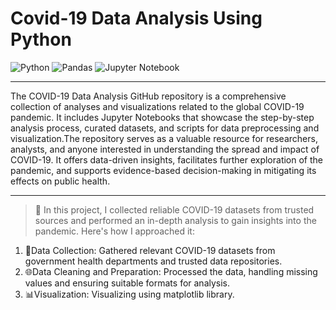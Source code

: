 # Covid-19 Data Analysis Using Python

![Python](https://img.shields.io/badge/python-3670A0?style=for-the-badge&logo=python&logoColor=ffdd54)
![Pandas](https://img.shields.io/badge/pandas-%23150458.svg?style=for-the-badge&logo=pandas&logoColor=white)
![Jupyter Notebook](https://img.shields.io/badge/jupyter-%23FA0F00.svg?style=for-the-badge&logo=jupyter&logoColor=white)

---
The COVID-19 Data Analysis GitHub repository is a comprehensive collection of analyses and visualizations related to the global COVID-19 pandemic. It includes Jupyter Notebooks that showcase the step-by-step analysis process, curated datasets, and scripts for data preprocessing and visualization.The repository serves as a valuable resource for researchers, analysts, and anyone interested in understanding the spread and impact of COVID-19. It offers data-driven insights, facilitates further exploration of the pandemic, and supports evidence-based decision-making in mitigating its effects on public health.

---

> 📌 In this project, I collected reliable COVID-19 datasets from trusted sources and performed an in-depth analysis to gain insights into the pandemic. Here's how I approached it:

1. 📝Data Collection: Gathered relevant COVID-19 datasets from government health departments and trusted data repositories.
2. 🌐Data Cleaning and Preparation: Processed the data, handling missing values and ensuring suitable formats for analysis.
3. 📊Visualization: Visualizing using matplotlib library.
